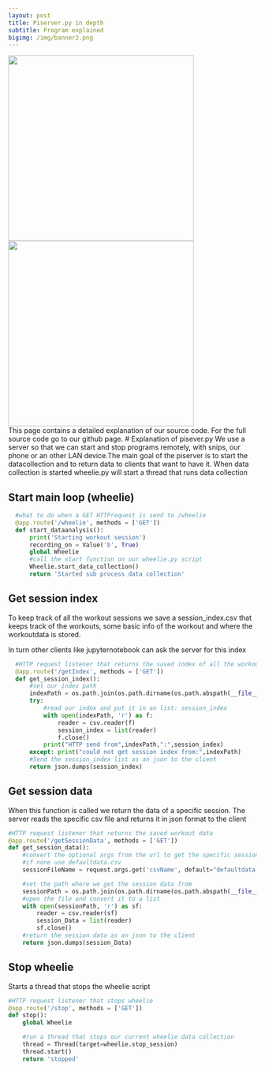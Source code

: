 ```yaml
---
layout: post
title: Piserver.py in depth
subtitle: Program explained
bigimg: /img/banner2.png
---
```

<html>
<div class="row get-started-wrap">
<img src="\Fitnesswheelchair\img\rolstoel.jpg" width="376"> <img src="\Fitnesswheelchair\img\arduinonono.jpg" width="376">
</div>
</html>
This page contains a detailed explanation of our source code. For the full source code go to our github page.  
# Explanation of pisever.py
We use a server so that we can start and stop programs remotely, with snips, our phone or an other LAN device.The main goal of the piserver is to start the datacollection and to return data to clients that want to have it. When data collection is started wheelie.py will start a thread that runs data collection
<br>

## Start main loop (wheelie)
```python
  #what to do when a GET HTTPrequest is send to /wheelie
  @app.route('/wheelie', methods = ['GET'])
  def start_dataanalysis():
      print('Starting workout session')
      recording_on = Value('b', True)
      global Wheelie
      #call the start function on our wheelie.py script
      Wheelie.start_data_collection()
      return 'Started sub process data collection'
```
## Get session index
To keep track of all the workout sessions we save a session_index.csv that keeps track of the workouts, some basic info of the workout and where the workoutdata is stored.

In turn other clients like jupyternotebook can ask the server for this index
```python
  #HTTP request listener that returns the saved index of all the workout sessions from session_index.csv
  @app.route('/getIndex', methods = ['GET'])
  def get_session_index():
      #set our index path
      indexPath = os.path.join(os.path.dirname(os.path.abspath(__file__)),"rpi","session_index.csv")
      try:
          #read our index and put it in an list: session_index
          with open(indexPath, 'r') as f:
              reader = csv.reader(f)
              session_index = list(reader)
              f.close()
          print("HTTP send from",indexPath,":",session_index)
      except: print("could not get session index from:",indexPath)
      #Send the session_index list as an json to the client
      return json.dumps(session_index)
```
## Get session data
When this function is called we return the data of a specific session.
The server reads the specific csv file and returns it in json format to the client

```python
#HTTP request listener that returns the saved workout data
@app.route('/getSessionData', methods = ['GET'])
def get_session_data():
    #convert the optional args from the url to get the specific session name
    #if none use defaultdata.csv
    sessionFileName = request.args.get('csvName', default="defaultdata.csv", type=str)

    #set the path where we get the session data from
    sessionPath = os.path.join(os.path.dirname(os.path.abspath(__file__)),"rpi","data",sessionFileName)
    #open the file and convert it to a list
    with open(sessionPath, 'r') as sf:
        reader = csv.reader(sf)
        session_Data = list(reader)
        sf.close()
    #return the session data as an json to the client
    return json.dumps(session_Data)
```

## Stop wheelie
Starts a thread that stops the wheelie script

```python
#HTTP request listener that stops wheelie
@app.route('/stop', methods = ['GET'])
def stop():
    global Wheelie

    #run a thread that stops our current wheelie data collection
    thread = Thread(target=wheelie.stop_session)
    thread.start()
    return 'stopped'
```
